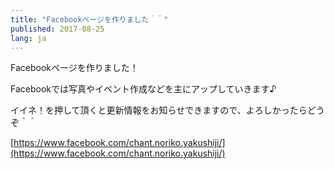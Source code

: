 ```yaml
---
title: "Facebookページを作りました＾＾"
published: 2017-08-25
lang: ja
---
```



Facebookページを作りました！


Facebookでは写真やイベント作成などを主にアップしていきます♪


イイネ！を押して頂くと更新情報をお知らせできますので、よろしかったらどうぞ＾＾

[https://www.facebook.com/chant.noriko.yakushiji/](https://www.facebook.com/chant.noriko.yakushiji/)
